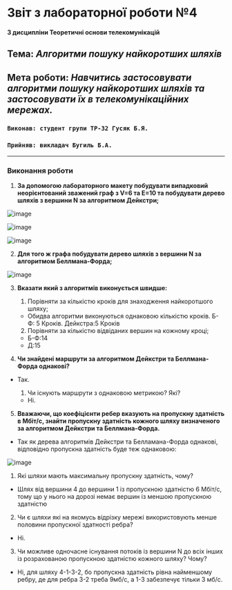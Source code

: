 # Звіт з лабораторної роботи №4

#### З дисципліни Теоретичні основи телекомунікацій
## Тема: _Алгоритми пошуку найкоротших шляхів_

## Мета роботи: _Навчитись застосовувати алгоритми пошуку найкоротших шляхів та застосовувати їх в телекомунікаційних мережах._

### `Виконав: студент групи ТР-32 Гусяк Б.Я.`
### `Прийняв: викладач Бугиль Б.А.`
---

### Виконання роботи
1. **За допомогою лабораторного макету побудувати випадковий неорієнтований зважений граф з V=6 та E=10 та побудувати дерево шляхів з вершини N за алгоритмом Дейкстри;**

![image](https://graphonline.ru/tmp/saved/cj/cjYjBcTUYqIoNJEf.png)

![image](https://graphonline.ru/tmp/saved/Qn/QnQtZoVMKxrvEfkW.png)

![image](https://user-images.githubusercontent.com/48242919/119274526-03452700-bc19-11eb-94c2-93be1d4b8c47.png)

2. **Для того ж графа побудувати дерево шляхів з вершини N за алгоритмом Беллмана-Форда;**

![image](https://user-images.githubusercontent.com/48242919/119275005-591ace80-bc1b-11eb-82a5-737af7d8e592.png)

3. **Вказати який з алгоритмів виконується швидше:**

   1. Порівняти за кількістю кроків для знаходження найкоротшого шляху;
   - Обидва алгоритми виконуються однаковою кількістю кроків. Б-Ф: 5 Кроків. Дейкстра:5 Кроків 

   2.	Порівняти за кількістю відвіданих вершин на кожному кроці;
   - Б-Ф:14
   - Д:15

4. **Чи знайдені маршрути за алгоритмом Дейкстри та Беллмана-Форда однакові?**
- Так.

   1.	Чи існують маршрути з однаковою метрикою? Які?
   - Ні.

5.	**Вважаючи, що коефіцієнти ребер вказують на пропускну здатність в Мбіт/с, знайти пропускну здатність кожного шляху визначеного за алгоритмом Дейкстри та Беллмана-Форда.**
- Так як дерева алгоритмів Дейкстри та Белламана-Форда однакові, відповідно пропускна здатність буде теж однаковою:

![image](https://user-images.githubusercontent.com/48242919/119275510-3e962480-bc1e-11eb-8315-9f94889eb375.png)

   1. Які шляхи мають максимальну пропускну здатність, чому?
   - Шлях від вершини 4 до вершини 1 із пропускною здатністю 6 Мбіт/с, тому що у нього на дорозі немає вершин із меншою пропускною здатністю

   2. Чи є шляхи які на якомусь відрізку мережі використовують менше половини пропускної здатності ребра?
   - Ні.

   3.	Чи можливе одночасне існування потоків із вершини N до всіх інших із розрахованою пропускною здатністю кожного шляху? Чому?
   - Ні, для шляху 4-1-3-2, бо пропускна здатність рівна найменшому ребру, де для ребра 3-2 треба 9мб/с, а 1-3 забезпечує тільки 3 мб/с.
